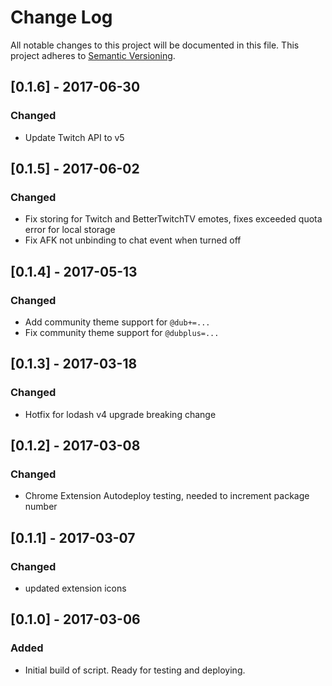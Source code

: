 # Change Log
All notable changes to this project will be documented in this file.
This project adheres to [Semantic Versioning](http://semver.org/).

## [0.1.6] - 2017-06-30
### Changed
- Update Twitch API to v5

## [0.1.5] - 2017-06-02
### Changed
- Fix storing for Twitch and BetterTwitchTV emotes, fixes exceeded quota error for local storage
- Fix AFK not unbinding to chat event when turned off

## [0.1.4] - 2017-05-13
### Changed
- Add community theme support for `@dub+=...`
- Fix community theme support for `@dubplus=...`

## [0.1.3] - 2017-03-18
### Changed
- Hotfix for lodash v4 upgrade breaking change

## [0.1.2] - 2017-03-08
### Changed
- Chrome Extension Autodeploy testing, needed to increment package number

## [0.1.1] - 2017-03-07
### Changed
- updated extension icons

## [0.1.0] - 2017-03-06
### Added
- Initial build of script.  Ready for testing and deploying. 